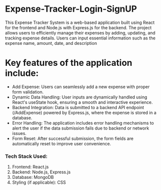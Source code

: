 # Expense-Tracker-Login-SignUP
This Expense Tracker System is a web-based application built using React for the frontend and Node.js with Express.js for the backend. The project allows users to efficiently manage their expenses by adding, updating, and tracking expense details. Users can input essential information such as the expense name, amount, date, and description

<h1>Key features of the application include:</h1>
<ul>
<li>Add Expense: Users can seamlessly add a new expense with proper form validation.</li>
<li>Dynamic Data Handling: User inputs are dynamically handled using React's useState hook, ensuring a smooth and interactive experience.</li>
<li>Backend Integration: Data is submitted to a backend API endpoint (/AddExpense) powered by Express.js, where the expense is stored in a database.</li>
<li>Error Handling: The application includes error handling mechanisms to alert the user if the data submission fails due to backend or network issues.</li>
<li>Form Reset: After successful submission, the form fields are automatically reset to improve user convenience.</li>
</ul>

<h3>Tech Stack Used:</h3>

1. Frontend: React.js
2. Backend: Node.js, Express.js
3. Database: MongoDB 
4. Styling (if applicable): CSS
